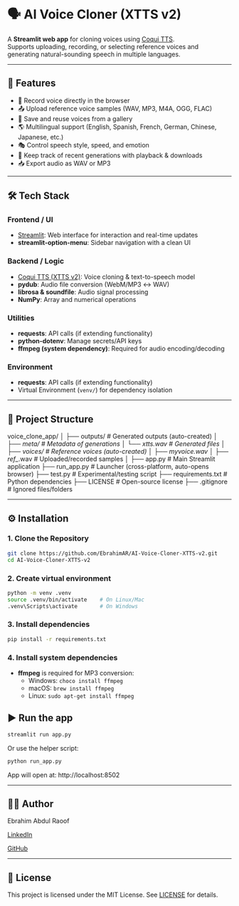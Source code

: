 # 🗣️ AI Voice Cloner (XTTS v2)

A **Streamlit web app** for cloning voices using [Coqui TTS](https://github.com/coqui-ai/TTS).  
Supports uploading, recording, or selecting reference voices and generating natural-sounding speech in multiple languages.

---

## 🚀 Features
- 🎤 Record voice directly in the browser
- 📤 Upload reference voice samples (WAV, MP3, M4A, OGG, FLAC)
- 🎵 Save and reuse voices from a gallery
- 🌎 Multilingual support (English, Spanish, French, German, Chinese, Japanese, etc.)
- 🎭 Control speech style, speed, and emotion
- 📂 Keep track of recent generations with playback & downloads
- 📥 Export audio as WAV or MP3

---

## 🛠 Tech Stack
### **Frontend / UI**
  - [Streamlit](https://streamlit.io/): Web interface for interaction and real-time updates
  - **streamlit-option-menu**: Sidebar navigation with a clean UI

### **Backend / Logic**
  - [Coqui TTS (XTTS v2)](https://github.com/coqui-ai/TTS): Voice cloning & text-to-speech model
  - **pydub**: Audio file conversion (WebM/MP3 ↔ WAV)
  - **librosa & soundfile**: Audio signal processing
  - **NumPy**: Array and numerical operations

### **Utilities**
  - **requests**: API calls (if extending functionality)
  - **python-dotenv**: Manage secrets/API keys
  - **ffmpeg (system dependency)**: Required for audio encoding/decoding

### **Environment**
  - **requests**: API calls (if extending functionality)
  - Virtual Environment (`venv/`) for dependency isolation


---

## 📂 Project Structure
  voice_clone_app/
  │
  ├── outputs/                  # Generated outputs (auto-created)
  │   ├── _meta/                # Metadata of generations
  │   └── xtts_*.wav            # Generated files
  │
  ├── voices/                   # Reference voices (auto-created)
  │   ├── myvoice.wav
  │   ├── ref_*.wav             # Uploaded/recorded samples
  │
  ├── app.py                    # Main Streamlit application
  ├── run_app.py                 # Launcher (cross-platform, auto-opens browser)
  ├── test.py                    # Experimental/testing script
  ├── requirements.txt           # Python dependencies
  ├── LICENSE                    # Open-source license
  ├── .gitignore                 # Ignored files/folders


---

## ⚙️ Installation

### **1. Clone the Repository**
```bash
git clone https://github.com/EbrahimAR/AI-Voice-Cloner-XTTS-v2.git
cd AI-Voice-Cloner-XTTS-v2
```

### **2. Create virtual environment**
```bash
python -m venv .venv
source .venv/bin/activate    # On Linux/Mac
.venv\Scripts\activate       # On Windows
```

### **3. Install dependencies**
```bash
pip install -r requirements.txt
```

### **4. Install system dependencies**
- **ffmpeg** is required for MP3 conversion:
  - Windows: `choco install ffmpeg`
  - macOS: `brew install ffmpeg`
  - Linux: `sudo apt-get install ffmpeg`

## ▶️ Run the app

```bash
streamlit run app.py
```

Or use the helper script:

```bash
python run_app.py
```
App will open at: http://localhost:8502

---

## 👨‍💻 Author
Ebrahim Abdul Raoof

[LinkedIn](https://www.linkedin.com/in/ebrahim-ar/)

[GitHub](https://github.com/EbrahimAR)

---

## 📜 License
This project is licensed under the MIT License. See [LICENSE](https://github.com/EbrahimAR/AIExamSystem/blob/main/LICENSE) for details.

